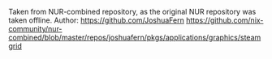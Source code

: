 Taken from NUR-combined repository, as the original NUR repository was taken offline.
Author: https://github.com/JoshuaFern
https://github.com/nix-community/nur-combined/blob/master/repos/joshuafern/pkgs/applications/graphics/steamgrid